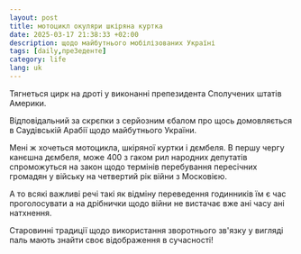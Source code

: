 ```yaml
---
layout: post
title: мотоцикл окуляри шкіряна куртка
date: 2025-03-17 21:38:33 +02:00
description: щодо майбутнього мобілізованих Україні 
tags: [daily,преЗеденте]
category: life
lang: uk
---
```


Тягнеться цирк на дроті у виконанні препезидента Сполучених штатів Америки. 

Відповідальний за скрєпки з серйозним єбалом про щось домовляється в Саудівській Арабії щодо майбутнього України.

Мені ж хочеться мотоцикла, шкіряної куртки і дємбеля.
В першу чергу канєшна дємбеля, може 400 з гаком рил народних депутатів спроможуться на закон щодо термінів перебування пересічних громадян у війську на четвертий рік війни з Московією.

А то всякі важливі речі такі як відміну переведення годинників їм є час проголосувати а на дрібнички щодо війни не вистачає вже ані часу ані натхнення.

Старовинні традиції щодо використання зворотнього зв'язку у вигляді паль мають знайти своє відображення в сучасності!
